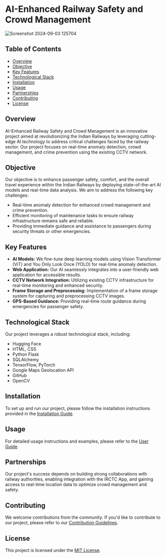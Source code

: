 # AI-Enhanced Railway Safety and Crowd Management
![Screenshot 2024-09-03 125704](https://github.com/user-attachments/assets/c9c18056-f537-4325-99e5-7f6e99a52d5d)

## Table of Contents
- [Overview](#overview)
- [Objective](#objective)
- [Key Features](#key-features)
- [Technological Stack](#technological-stack)
- [Installation](#installation)
- [Usage](#usage)
- [Partnerships](#partnerships)
- [Contributing](#contributing)
- [License](#license)

## Overview
AI-Enhanced Railway Safety and Crowd Management is an innovative project aimed at revolutionizing the Indian Railways by leveraging cutting-edge AI technology to address critical challenges faced by the railway sector. Our project focuses on real-time anomaly detection, crowd management, and crime prevention using the existing CCTV network.

## Objective
Our objective is to enhance passenger safety, comfort, and the overall travel experience within the Indian Railways by deploying state-of-the-art AI models and real-time data analysis. We aim to address the following key challenges:
- Real-time anomaly detection for enhanced crowd management and crime prevention.
- Efficient monitoring of maintenance tasks to ensure railway infrastructure remains safe and reliable.
- Providing immediate guidance and assistance to passengers during security threats or other emergencies.

## Key Features
- **AI Models:** We fine-tune deep learning models using Vision Transformer (ViT) and You Only Look Once (YOLO) for real-time anomaly detection.
- **Web Application:** Our AI seamlessly integrates into a user-friendly web application for accessible results.
- **CCTV Network Integration:** Utilizing existing CCTV infrastructure for real-time monitoring and enhanced security.
- **Frame Storage and Preprocessing:** Implementation of a frame storage system for capturing and preprocessing CCTV images.
- **GPS-Based Guidance:** Providing real-time route guidance during emergencies for passenger safety.

## Technological Stack
Our project leverages a robust technological stack, including:
- Hugging Face
- HTML, CSS
- Python Flask
- SQLAlchemy
- TensorFlow, PyTorch
- Google Maps Geolocation API
- GitHub
- OpenCV

## Installation
To set up and run our project, please follow the installation instructions provided in the [Installation Guide](installation.md).

## Usage
For detailed usage instructions and examples, please refer to the [User Guide](user-guide.md).

## Partnerships
Our project's success depends on building strong collaborations with railway authorities, enabling integration with the IRCTC App, and gaining access to real-time location data to optimize crowd management and safety.

## Contributing
We welcome contributions from the community. If you'd like to contribute to our project, please refer to our [Contribution Guidelines](CONTRIBUTING.md).

## License
This project is licensed under the [MIT License](LICENSE).
